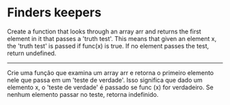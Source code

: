 # Finders keepers

Create a function that looks through an array arr and returns the first element in it that passes a 'truth test'. This means that given an element x, the 'truth test' is passed if func(x) is true. If no element passes the test, return undefined.

---

Crie uma função que examina um array arr e retorna o primeiro elemento nele que passa em um 'teste de verdade'. Isso significa que dado um elemento x, o 'teste de verdade' é passado se func (x) for verdadeiro. Se nenhum elemento passar no teste, retorna indefinido. 
